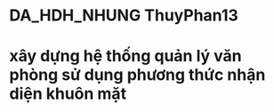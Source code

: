 # DA_HDH_NHUNG ThuyPhan13
# xây dựng hệ thống quản lý văn phòng sử dụng phương thức nhận diện khuôn mặt
# 
